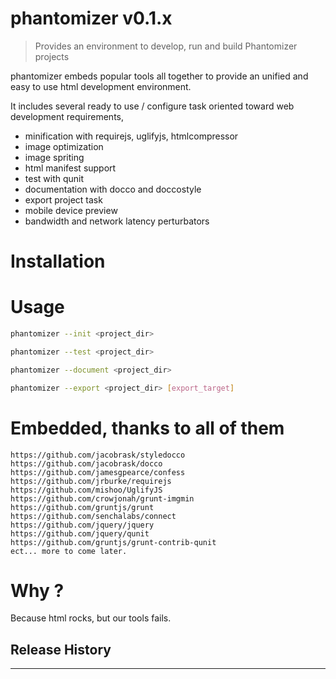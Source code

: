 # phantomizer v0.1.x

> Provides an environment to develop, run and build Phantomizer projects

phantomizer embeds popular tools all together
to provide an unified and easy to use html development environment.

It includes several ready to use / configure task oriented toward web development requirements,
- minification with requirejs, uglifyjs, htmlcompressor
- image optimization
- image spriting
- html manifest support
- test with qunit
- documentation with docco and doccostyle
- export project task
- mobile device preview
- bandwidth and network latency perturbators

# Installation

# Usage
```bash
phantomizer --init <project_dir>

phantomizer --test <project_dir>

phantomizer --document <project_dir>

phantomizer --export <project_dir> [export_target]
```

# Embedded, thanks to all of them

    https://github.com/jacobrask/styledocco
    https://github.com/jacobrask/docco
    https://github.com/jamesgpearce/confess
    https://github.com/jrburke/requirejs
    https://github.com/mishoo/UglifyJS
    https://github.com/crowjonah/grunt-imgmin
    https://github.com/gruntjs/grunt
    https://github.com/senchalabs/connect
    https://github.com/jquery/jquery
    https://github.com/jquery/qunit
    https://github.com/gruntjs/grunt-contrib-qunit
    ect... more to come later.

# Why ?

Because html rocks, but our tools fails.

## Release History


---

